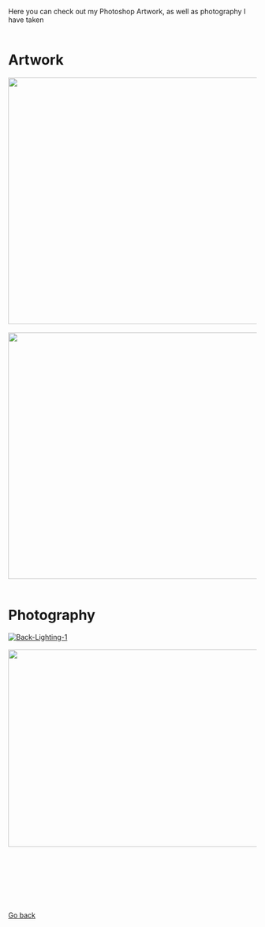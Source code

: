 Here you can check out my Photoshop Artwork, as well as photography I have taken
<br>
<br>

# Artwork

<img src="https://ibb.co/t2ddVpP" width="600" height="500">
<br>
<br>
<img src="https://ibb.co/5TPbL1z" width="600" height="500">
<br>
<br>


# Photography

<a href="https://ibb.co/RNyQ3Sv"><img src="https://i.ibb.co/QkdYPcb/Back-Lighting-1.jpg" alt="Back-Lighting-1" border="0" /></a>
<br>
<br>
<img src="https://ibb.co/vByJLh7" width="600" height="400">

<br>
<br>
<br>
<br>
<br>
<br>
<p><a href="https://dantevasudevan.github.io/">Go back</a></p>
